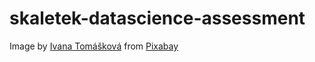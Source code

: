 # skaletek-datascience-assessment

Image by <a href="https://pixabay.com/users/iffany-6128830/?utm_source=link-attribution&utm_medium=referral&utm_campaign=image&utm_content=8738962">Ivana Tomášková</a> from <a href="https://pixabay.com//?utm_source=link-attribution&utm_medium=referral&utm_campaign=image&utm_content=8738962">Pixabay</a>
